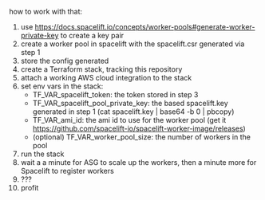 how to work with that:

1. use https://docs.spacelift.io/concepts/worker-pools#generate-worker-private-key to create a key pair
2. create a worker pool in spacelift with the spacelift.csr generated via step 1 
3. store the config generated
4. create a Terraform stack, tracking this repository
5. attach a working AWS cloud integration to the stack 
6. set env vars in the stack:
    - TF_VAR_spacelift_token: the token stored in step 3
    - TF_VAR_spacelift_pool_private_key: the based spacelift.key generated in step 1 (cat spacelift.key | base64 -b 0 | pbcopy)
    - TF_VAR_ami_id: the ami id to use for the worker pool (get it https://github.com/spacelift-io/spacelift-worker-image/releases)
    - (optional) TF_VAR_worker_pool_size: the number of workers in the pool
7. run the stack
8. wait a a minute for ASG to scale up the workers, then a minute more for Spacelift to register workers
9. ???
10. profit
